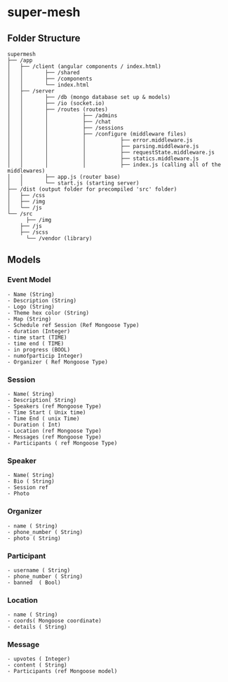 # super-mesh

## Folder Structure
```
supermesh
├── /app
│   ├── /client (angular components / index.html)
│   │       ├── /shared
│   │       ├── /components
│   │       └── index.html
│   ├── /server
│   │       ├── /db (mongo database set up & models)
│   │       ├── /io (socket.io)
│   │       ├── /routes (routes)
│   │       │           ├── /admins
│   │       │           ├── /chat
│   │       │           ├── /sessions
│   │       │           ├── /configure (middleware files)
│   │       │           │           ├── error.middleware.js
│   │       │           │           ├── parsing.middleware.js
│   │       │           │           ├── requestState.middleware.js
│   │       │           │           ├── statics.middleware.js
│   │       │           │           ├── index.js (calling all of the middlewares)
│   │       ├── app.js (router base)
│   │       └── start.js (starting server)
├── /dist (output folder for precompiled 'src' folder)
│   ├── /css
│   ├── /img
│   └── /js
└── /src
      ├── /img
    ├── /js
    ├── /scss
      └── /vendor (library)
```

## Models

### Event Model
    - Name (String)
    - Description (String)
    - Logo (String)
    - Theme hex color (String)
    - Map (String)
    - Schedule ref Session (Ref Mongoose Type)
    - duration (Integer)
    - time start (TIME)
    - time end ( TIME)
    - in progress (BOOL)
    - numofparticip Integer)
    - Organizer ( Ref Mongoose Type)
    
    
### Session
    - Name( String)
    - Description( String)
    - Speakers (ref Mongoose Type)
    - Time Start ( Unix time)
    - Time End ( unix Time)
    - Duration ( Int)
    - Location (ref Mongoose Type)
    - Messages (ref Mongoose Type)
    - Participants ( ref Mongoose Type)
    
    
### Speaker
    - Name( String)
    - Bio ( String)
    - Session ref
    - Photo

### Organizer
    - name ( String)
    - phone_number ( String)
    - photo ( String)
    
### Participant
    - username ( String)
    - phone_number ( String)
    - banned  ( Bool)
   
### Location
    - name ( String)
    - coords( Mongoose coordinate)
    - details ( String)
    
### Message
    - upvotes ( Integer)
    - content ( String)
    - Participants (ref Mongoose model)
    
    